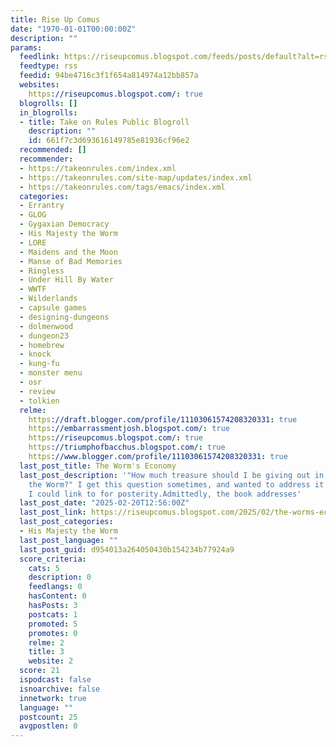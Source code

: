 ```yaml
---
title: Rise Up Comus
date: "1970-01-01T00:00:00Z"
description: ""
params:
  feedlink: https://riseupcomus.blogspot.com/feeds/posts/default?alt=rss
  feedtype: rss
  feedid: 94be4716c3f1f654a814974a12bb857a
  websites:
    https://riseupcomus.blogspot.com/: true
  blogrolls: []
  in_blogrolls:
  - title: Take on Rules Public Blogroll
    description: ""
    id: 661f7c3d693616149785e81936cf96e2
  recommended: []
  recommender:
  - https://takeonrules.com/index.xml
  - https://takeonrules.com/site-map/updates/index.xml
  - https://takeonrules.com/tags/emacs/index.xml
  categories:
  - Errantry
  - GLOG
  - Gygaxian Democracy
  - His Majesty the Worm
  - LORE
  - Maidens and the Moon
  - Manse of Bad Memories
  - Ringless
  - Under Hill By Water
  - WWTF
  - Wilderlands
  - capsule games
  - designing-dungeons
  - dolmenwood
  - dungeon23
  - homebrew
  - knock
  - kung-fu
  - monster menu
  - osr
  - review
  - tolkien
  relme:
    https://draft.blogger.com/profile/11103061574208320331: true
    https://embarrassmentjosh.blogspot.com/: true
    https://riseupcomus.blogspot.com/: true
    https://triumphofbacchus.blogspot.com/: true
    https://www.blogger.com/profile/11103061574208320331: true
  last_post_title: The Worm's Economy
  last_post_description: '"How much treasure should I be giving out in His Majesty
    the Worm?" I get this question sometimes, and wanted to address it in a blog post
    I could link to for posterity.Admittedly, the book addresses'
  last_post_date: "2025-02-20T12:56:00Z"
  last_post_link: https://riseupcomus.blogspot.com/2025/02/the-worms-economy.html
  last_post_categories:
  - His Majesty the Worm
  last_post_language: ""
  last_post_guid: d954013a264050430b154234b77924a9
  score_criteria:
    cats: 5
    description: 0
    feedlangs: 0
    hasContent: 0
    hasPosts: 3
    postcats: 1
    promoted: 5
    promotes: 0
    relme: 2
    title: 3
    website: 2
  score: 21
  ispodcast: false
  isnoarchive: false
  innetwork: true
  language: ""
  postcount: 25
  avgpostlen: 0
---
```


